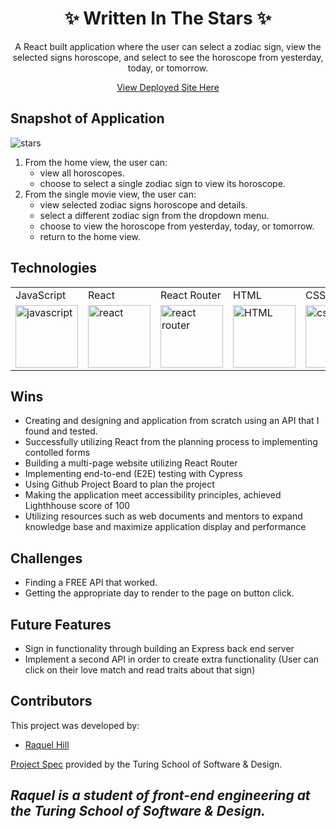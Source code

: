 <div align="center">
<h1>✨ Written In The Stars ✨</h1>
<p>A React built application where the user can select a zodiac sign, view the selected signs horoscope, and select to see the horoscope from yesterday, today, or tomorrow.</p>
<a href="https://written-in-the-stars.surge.sh">View Deployed Site Here</a>
</div>


## Snapshot of Application

![stars](https://user-images.githubusercontent.com/81186709/141878047-c5934168-24af-407e-b5c9-201ea096be66.gif)


1. From the home view, the user can:
    - view all horoscopes. 
    - choose to select a single zodiac sign to view its horoscope.
2. From the single movie view, the user can:
    - view selected zodiac signs horoscope and details.
    - select a different zodiac sign from the dropdown menu.
    - choose to view the horoscope from yesterday, today, or tomorrow.  
    - return to the home view.

## Technologies

<table>
    <tr>
        <td>JavaScript</td>
        <td>React</td>
        <td>React Router</td>
        <td>HTML</td>
        <td>CSS</td>
        <td>Figma</td>
        <td>Cypress</td>
        <td>Surge</td>
        <td>Fetch API</td>
    </tr>
    </tr>
        <td><img src="https://user-images.githubusercontent.com/73092355/119360616-074c6580-bc68-11eb-8ac1-f1ca05b87bf8.png" alt="javascript" width="100" height="auto" /></td>
        <td><img src="https://user-images.githubusercontent.com/73092355/119361040-74f89180-bc68-11eb-845a-29ec9f93f095.png" alt="react" width="100" height="auto" /></td>
        <td><img src="https://user-images.githubusercontent.com/73092355/119361186-9d808b80-bc68-11eb-97ee-05bde2700716.png" alt="react router" width="100" height="auto" /></td>
        <td><img src="https://user-images.githubusercontent.com/73092355/119402191-d553f700-bc99-11eb-8cd3-6ef44023d530.png" alt="HTML" width="100" height="auto" /></td>
        <td><img src="https://user-images.githubusercontent.com/73092355/119402395-1e0bb000-bc9a-11eb-9173-30403b8848d1.png" alt="css" width="100" height="auto" /></td>
        <td><img src="https://cdn.freebiesupply.com/logos/large/2x/figma-1-logo-png-transparent.png" alt="figma" width="100" height="auto" /></td>
        <td><img src="https://user-images.githubusercontent.com/73092355/119361263-b5f0a600-bc68-11eb-9f41-8e10aa013e7a.png" alt="Cypress" width="100" height="auto" /></td>
        <td><img src="https://user-images.githubusercontent.com/81186709/141848211-9c9258a8-23a3-4b6b-b950-55878c25a17c.jpg" alt="Surge" width="100" height="auto" /></td>
         <td><img src="https://www.freecodecamp.org/news/content/images/size/w2000/2020/08/wall-2.jpeg" alt="Heroku" width="100" height="auto" /></td>
    </tr>
</table>




## Wins

- Creating and designing and application from scratch using an API that I found and tested.  
- Successfully utilizing React from the planning process to implementing contolled forms
- Building a multi-page website utilizing React Router
- Implementing end-to-end (E2E) testing with Cypress 
- Using Github Project Board to plan the project
- Making the application meet accessibility principles, achieved Lighthhouse score of 100 
- Utilizing resources such as web documents and mentors to expand knowledge base and maximize application display and performance

## Challenges

- Finding a FREE API that worked.  
- Getting the appropriate day to render to the page on button click.  

## Future Features

- Sign in functionality through building an Express back end server
- Implement a second API in order to create extra functionality (User can click on their love match and read traits about that sign)

## Contributors

This project was developed by:

- [Raquel Hill](https://github.com/Raquelhill)

[Project Spec](https://frontend.turing.edu/projects/module-3/showcase.html) provided by the Turing School of Software & Design.

*Raquel is a student of front-end engineering at the Turing School of Software & Design.*
---

